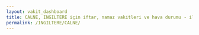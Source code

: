```yaml
---
layout: vakit_dashboard
title: CALNE, INGILTERE için iftar, namaz vakitleri ve hava durumu - ilçe/eyalet seç
permalink: /INGILTERE/CALNE/
---
```


<script type="text/javascript">
  var GLOBAL_COUNTRY = 'INGILTERE';
  var GLOBAL_CITY = 'CALNE';
  var GLOBAL_STATE = '';
  var lat = 72;
  var lon = 21;
</script>
